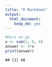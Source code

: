 ```yaml
---
title: "R Markdown"
output: 
  html_document: 
    keep_md: yes
---
```



```r
#Here we go 
x <- sum(2, 6, 4)
answer <- 4*x
print(answer)
```

```
## [1] 48
```
